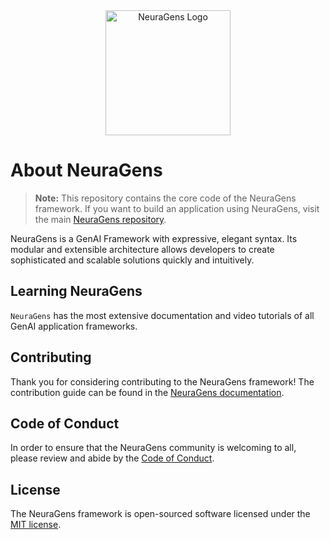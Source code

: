 <div align="center">
<img src="https://github.com/user-attachments/assets/22ba3d37-48ec-4f9d-9b61-ed25580bc808" width="200px" alt="NeuraGens Logo" style="max-width: 100%" />
</div>

# About NeuraGens

> **Note:** This repository contains the core code of the NeuraGens framework. If you want to build an application using NeuraGens, visit the main [NeuraGens repository](https://github.com/neuragens).

NeuraGens is a GenAI Framework with expressive, elegant syntax. Its modular and extensible architecture allows developers to create sophisticated and scalable solutions quickly and intuitively.

## Learning NeuraGens

`NeuraGens` has the most extensive documentation and video tutorials of all GenAI application frameworks.

## Contributing

Thank you for considering contributing to the NeuraGens framework! The contribution guide can be found in the [NeuraGens documentation](https://neuragens.com/docs/contributions).

## Code of Conduct

In order to ensure that the NeuraGens community is welcoming to all, please review and abide by the [Code of Conduct](https://neuragens.com/docs/contributions#code-of-conduct).

## License

The NeuraGens framework is open-sourced software licensed under the [MIT license](LICENSE.md).
